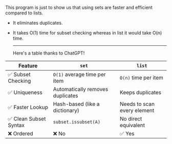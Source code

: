 This program is just to show us that using sets are faster and efficient compared to lists.
- It eliminates duplicates.
- It takes O(1) time for subset checking whereas in list it would take O(n) time.

  ---
  Here's a table thanks to ChatGPT!

| Feature                | `set`                            | `list`                            |
|------------------------|----------------------------------|------------------------------------|
| ✅ Subset Checking     | `O(1)` average time per item     | `O(n)` time per item               |
| ✅ Uniqueness          | Automatically removes duplicates | Keeps duplicates                   |
| ✅ Faster Lookup       | Hash-based (like a dictionary)   | Needs to scan every element        |
| ✅ Clean Subset Syntax | `subset.issubset(A)`             | No direct equivalent               |
| ❌ Ordered             | ❌ No                             | ✅ Yes                             |

